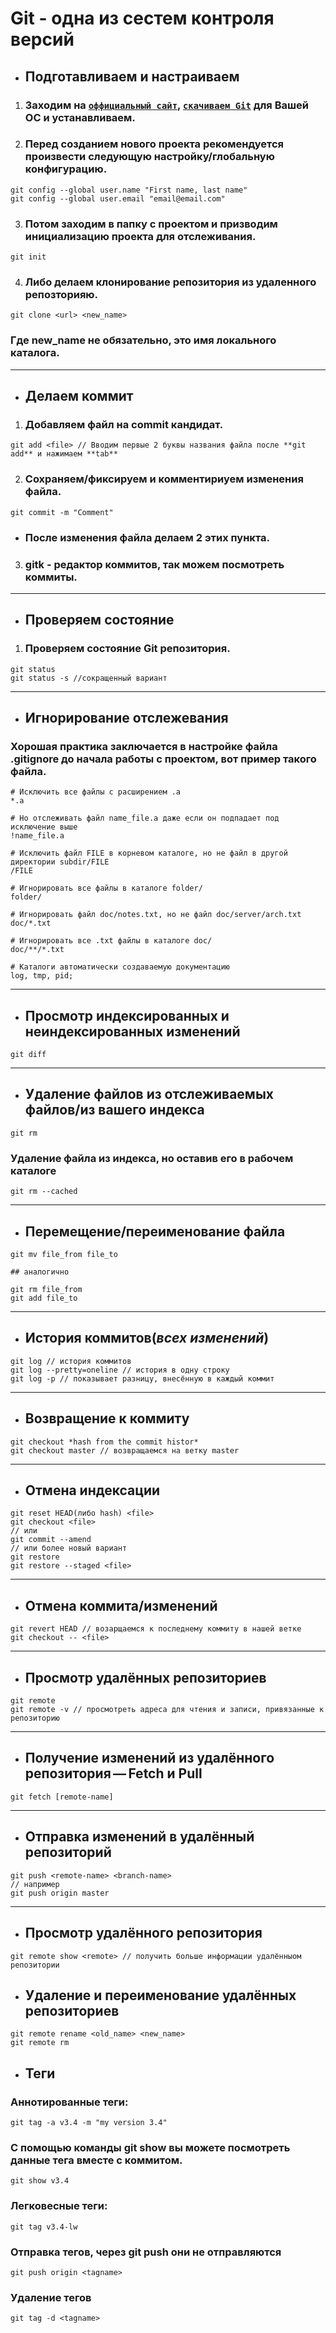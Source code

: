 ﻿# Git - одна из сестем контроля версий
* ## Подготавливаем и настраиваем

1. ### Заходим на <code>[оффициальный сайт](https://git-scm.com)</code>, <code>[скачиваем Git](https://git-scm.com/downloads)</code> для Вашей ОС и устанавливаем.

2. ### Перед созданием нового проекта рекомендуется произвести следующую настройку/глобальную конфигурацию. 
```Git
git config --global user.name "First name, last name"
git config --global user.email "email@email.com"
```

3. ### Потом заходим в папку с проектом и призводим инициализацию проекта для отслеживания.
```Git
git init
```

4. ### Либо делаем клонирование репозитория из удаленного репозторияю.
```Git
git clone <url> <new_name>
```
### Где new_name не обязательно, это имя локального каталога.
---

* ## Делаем коммит

1. ### Добавляем файл на **commit** кандидат.
```Git
git add <file> // Вводим первые 2 буквы названия файла после **git add** и нажимаем **tab**
```

2. ### Сохраняем/фиксируем и комментириуем изменения файла.
```Git
git commit -m "Comment"
```
* ### После изменения файла делаем 2 этих пункта.
3. ### gitk - редактор коммитов, так можем посмотреть коммиты.
---

* ## Проверяем состояние

1. ### Проверяем состояние **Git** репозитория.
```Git
git status
git status -s //сокращенный вариант
```

---
* ## Игнорирование отслежевания
### Хорошая практика заключается в настройке файла .gitignore до начала работы с проектом, вот пример такого файла.
```Gitignore
# Исключить все файлы с расширением .a
*.a

# Но отслеживать файл name_file.a даже если он подпадает под исключение выше
!name_file.a

# Исключить файл FILE в корневом каталоге, но не файл в другой директории subdir/FILE
/FILE

# Игнорировать все файлы в каталоге folder/
folder/

# Игнорировать файл doc/notes.txt, но не файл doc/server/arch.txt
doc/*.txt

# Игнорировать все .txt файлы в каталоге doc/
doc/**/*.txt

# Каталоги автоматически создаваемую документацию
log, tmp, pid; 
```

---
* ## Просмотр индексированных и неиндексированных изменений
```Git
git diff
```

---
* ## Удаление файлов из отслеживаемых файлов/из вашего индекса 
```Git
git rm
```

### Удаление файла из индекса, но оставив его в рабочем каталоге
```Git
git rm --cached
```

---
* ## Перемещение/переименование файла
```Git
git mv file_from file_to

## аналогично

git rm file_from
git add file_to
```

---
* ## История коммитов(*всех изменений*)
```Git
git log // история коммитов
git log --pretty=oneline // история в одну строку
git log -p // показывает разницу, внесённую в каждый коммит
```

---
* ## Возвращение к коммиту
```Git
git checkout *hash from the commit histor*
git checkout master // возвращаемся на ветку master
```

---
* ## Отмена индексации
```Git
git reset HEAD(либо hash) <file>
git checkout <file>
// или
git commit --amend
// или более новый вариант
git restore
git restore --staged <file>
```

---
* ## Отмена коммита/изменений
```Git
git revert HEAD // возарщаемся к последнему коммиту в нашей ветке
git checkout -- <file>
```

---
* ## Просмотр удалённых репозиториев
```Git
git remote
git remote -v // просмотреть адреса для чтения и записи, привязанные к репозиторию
```

---
* ## Получение изменений из удалённого репозитория — Fetch и Pull
```Git
git fetch [remote-name]
```

---
* ## Отправка изменений в удалённый репозиторий
```Git
git push <remote-name> <branch-name>
// например
git push origin master
```

---
* ## Просмотр удалённого репозитория
```Git
git remote show <remote> // получить больше информации удалённыом репозитории
```

* ## Удаление и переименование удалённых репозиториев
```Git
git remote rename <old_name> <new_name>
git remote rm
```
* ## Теги 
### Аннотированные теги:
```Git
git tag -a v3.4 -m "my version 3.4"
```

### С помощью команды **git show** вы можете посмотреть данные тега вместе с коммитом.
```Git
git show v3.4
```

### Легковесные теги:
```Git
git tag v3.4-lw
```

### Отправка тегов, через **git push** они не отправляются
```Git
git push origin <tagname>
```

### Удаление тегов
```Git
git tag -d <tagname>
```